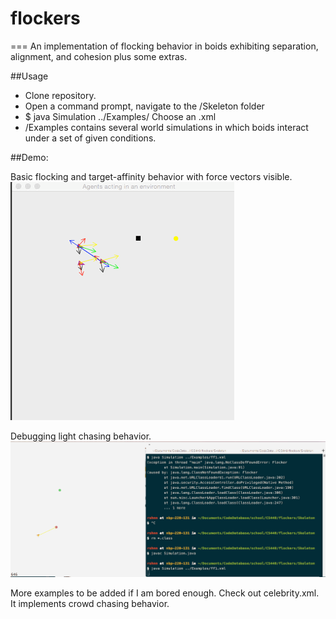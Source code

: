 # flockers
===
An implementation of flocking behavior in boids exhibiting separation, alignment, and cohesion plus some extras.

##Usage
- Clone repository.
- Open a command prompt, navigate to the /Skeleton folder
- $ java Simulation ../Examples/ Choose an .xml
- /Examples contains several world simulations in which boids interact under a set of given conditions. 

##Demo:

Basic flocking and target-affinity behavior with force vectors visible. 
![](https://github.com/rshnn/flockers/blob/master/droids.gif?raw=true "boidsout")

Debugging light chasing behavior.
![](https://github.com/rshnn/flockers/blob/master/who_let_the_boids_out.gif?raw=true "nottheboids")

More examples to be added if I am bored enough.
Check out celebrity.xml.  It implements crowd chasing behavior.

